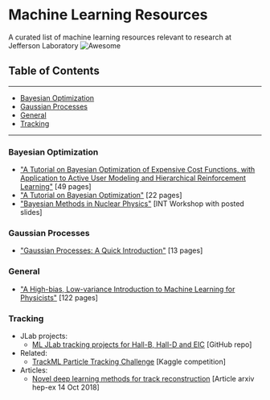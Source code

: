 # Machine Learning Resources
A curated list of machine learning resources relevant to research at Jefferson Laboratory ![Awesome](https://awesome.re/badge.svg)

## Table of Contents
---
- [Bayesian Optimization](#bayesian-optimization)
- [Gaussian Processes](#gaussian-processes)
- [General](#general)
- [Tracking](#tracking)

---

### Bayesian Optimization

- ["A Tutorial on Bayesian Optimization of Expensive Cost Functions, with Application to Active User Modeling and Hierarchical Reinforcement Learning"](https://arxiv.org/abs/1012.2599) [49 pages]
- ["A Tutorial on Bayesian Optimization"](https://arxiv.org/abs/1807.02811) [22 pages]
- ["Bayesian Methods in Nuclear Physics"](http://www.int.washington.edu/PROGRAMS/16-2a/) [INT Workshop with posted slides] 

### Gaussian Processes

- ["Gaussian Processes: A Quick Introduction"](https://arxiv.org/abs/1505.02965) [13 pages]

### General

- ["A High-bias, Low-variance Introduction to Machine Learning for Physicists"](https://arxiv.org/abs/1803.08823) [122 pages]

### Tracking

- JLab projects:
    - [ML JLab tracking projects for Hall-B, Hall-D and EIC](https://github.com/JeffersonLab/trackingML) [GitHub repo]    
- Related:
    - [TrackML Particle Tracking Challenge](https://www.kaggle.com/c/trackml-particle-identification) [Kaggle competition]
- Articles:
    - [Novel deep learning methods for track reconstruction](https://arxiv.org/pdf/1810.06111.pdf) [Article arxiv hep-ex 14 Oct 2018]
    
